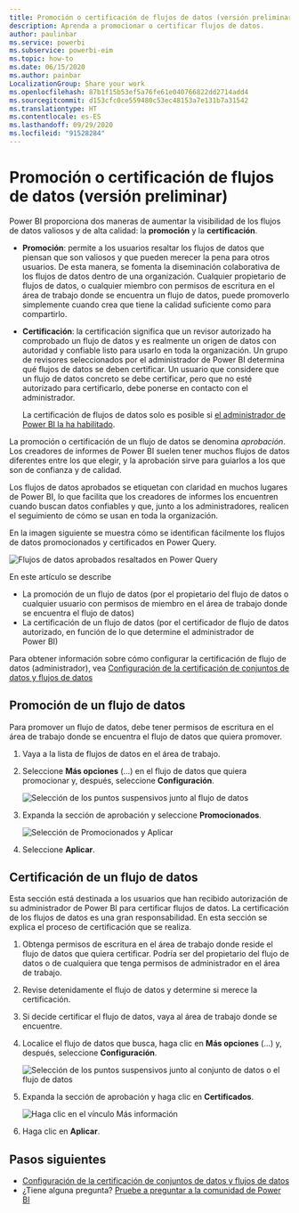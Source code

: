 ```yaml
---
title: Promoción o certificación de flujos de datos (versión preliminar)
description: Aprenda a promocionar o certificar flujos de datos.
author: paulinbar
ms.service: powerbi
ms.subservice: powerbi-eim
ms.topic: how-to
ms.date: 06/15/2020
ms.author: painbar
LocalizationGroup: Share your work
ms.openlocfilehash: 87b1f15b53ef5a76fe61e040766822dd2714add4
ms.sourcegitcommit: d153cfc0ce559480c53ec48153a7e131b7a31542
ms.translationtype: HT
ms.contentlocale: es-ES
ms.lasthandoff: 09/29/2020
ms.locfileid: "91528284"
---
```

# <a name="promote-or-certify-dataflows-preview"></a>Promoción o certificación de flujos de datos (versión preliminar)

Power BI proporciona dos maneras de aumentar la visibilidad de los flujos de datos valiosos y de alta calidad: la **promoción** y la **certificación**.

* **Promoción**: permite a los usuarios resaltar los flujos de datos que piensan que son valiosos y que pueden merecer la pena para otros usuarios. De esta manera, se fomenta la diseminación colaborativa de los flujos de datos dentro de una organización. Cualquier propietario de flujos de datos, o cualquier miembro con permisos de escritura en el área de trabajo donde se encuentra un flujo de datos, puede promoverlo simplemente cuando crea que tiene la calidad suficiente como para compartirlo.

* **Certificación**: la certificación significa que un revisor autorizado ha comprobado un flujo de datos y es realmente un origen de datos con autoridad y confiable listo para usarlo en toda la organización. Un grupo de revisores seleccionados por el administrador de Power BI determina qué flujos de datos se deben certificar. Un usuario que considere que un flujo de datos concreto se debe certificar, pero que no esté autorizado para certificarlo, debe ponerse en contacto con el administrador.

  La certificación de flujos de datos solo es posible si [el administrador de Power BI la ha habilitado](../admin/service-admin-setup-certification.md).

La promoción o certificación de un flujo de datos se denomina *aprobación*. Los creadores de informes de Power BI suelen tener muchos flujos de datos diferentes entre los que elegir, y la aprobación sirve para guiarlos a los que son de confianza y de calidad.

Los flujos de datos aprobados se etiquetan con claridad en muchos lugares de Power BI, lo que facilita que los creadores de informes los encuentren cuando buscan datos confiables y que, junto a los administradores, realicen el seguimiento de cómo se usan en toda la organización.

En la imagen siguiente se muestra cómo se identifican fácilmente los flujos de datos promocionados y certificados en Power Query.

![Flujos de datos aprobados resaltados en Power Query](media/service-dataflows-promote-certify/powerbi-dataflow-endorsement-power-query.png)

En este artículo se describe
* La promoción de un flujo de datos (por el propietario del flujo de datos o cualquier usuario con permisos de miembro en el área de trabajo donde se encuentra el flujo de datos)
* La certificación de un flujo de datos (por el certificador de flujo de datos autorizado, en función de lo que determine el administrador de Power BI)

Para obtener información sobre cómo configurar la certificación de flujo de datos (administrador), vea [Configuración de la certificación de conjuntos de datos y flujos de datos](../admin/service-admin-setup-certification.md)


## <a name="promote-a-dataflow"></a>Promoción de un flujo de datos

Para promover un flujo de datos, debe tener permisos de escritura en el área de trabajo donde se encuentra el flujo de datos que quiera promover.

1. Vaya a la lista de flujos de datos en el área de trabajo.
 
1. Seleccione **Más opciones** (...) en el flujo de datos que quiera promocionar y, después, seleccione **Configuración**.

    ![Selección de los puntos suspensivos junto al flujo de datos](media/service-dataflows-promote-certify/power-bi-dataflow-settings.png)

1. Expanda la sección de aprobación y seleccione **Promocionados**.

    ![Selección de Promocionados y Aplicar](media/service-dataflows-promote-certify/power-bi-dataflow-promoted-endorsement.png)

1. Seleccione **Aplicar**.

## <a name="certify-a-dataflow"></a>Certificación de un flujo de datos

Esta sección está destinada a los usuarios que han recibido autorización de su administrador de Power BI para certificar flujos de datos. La certificación de los flujos de datos es una gran responsabilidad. En esta sección se explica el proceso de certificación que se realiza.

1. Obtenga permisos de escritura en el área de trabajo donde reside el flujo de datos que quiera certificar. Podría ser del propietario del flujo de datos o de cualquiera que tenga permisos de administrador en el área de trabajo. 

1. Revise detenidamente el flujo de datos y determine si merece la certificación.

1. Si decide certificar el flujo de datos, vaya al área de trabajo donde se encuentre.
 
1. Localice el flujo de datos que busca, haga clic en **Más opciones** (...) y, después, seleccione **Configuración**.

    ![Selección de los puntos suspensivos junto al conjunto de datos o el flujo de datos](media/service-dataflows-promote-certify/power-bi-dataflow-settings.png)

1. Expanda la sección de aprobación y haga clic en **Certificados**. 

    ![Haga clic en el vínculo Más información](media/service-dataflows-promote-certify/service-certify-datasets-dataflows.png)

2. Haga clic en **Aplicar**.

## <a name="next-steps"></a>Pasos siguientes

* [Configuración de la certificación de conjuntos de datos y flujos de datos](../admin/service-admin-setup-certification.md)
* ¿Tiene alguna pregunta? [Pruebe a preguntar a la comunidad de Power BI](https://community.powerbi.com/)